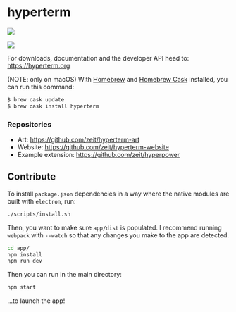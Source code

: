 # hyperterm

![](https://zeit-slackin.now.sh/badge.svg)

![](https://cldup.com/tD67NzPryA.gif)

For downloads, documentation and the developer API head to: https://hyperterm.org

(NOTE: only on macOS) With [Homebrew](http://brew.sh/) and [Homebrew Cask](https://caskroom.github.io/) installed, you can run this command:

```bash
$ brew cask update
$ brew cask install hyperterm
```

### Repositories

- Art: https://github.com/zeit/hyperterm-art
- Website: https://github.com/zeit/hyperterm-website
- Example extension: https://github.com/zeit/hyperpower

## Contribute

To install `package.json` dependencies in a way where the native
modules are built with `electron`, run:

```bash
./scripts/install.sh
```

Then, you want to make sure `app/dist` is populated. I recommend
running `webpack` with `--watch` so that any changes you make
to the app are detected.

```bash
cd app/
npm install
npm run dev
```

Then you can run in the main directory:

```bash
npm start
```

...to launch the app!
